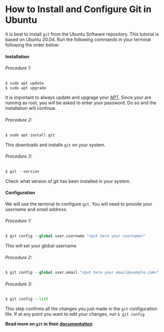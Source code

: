 # How to Install and Configure Git in Ubuntu

It is best to install `git` from the Ubuntu Software repository. This tutorial is based on Ubuntu 20.04. Run the following commands in your terminal following the order below:
<br>

#### Installation

###### Procedure 1:

```python
$ sudo apt update
$ sudo apt upgrade
```
It is important to always update and upgrage your [APT](https://guide.ubuntu-fr.org/server/apt.html#:~:text=The%20apt%20command%20is%20a,upgrading%20the%20entire%20Ubuntu%20system.). Since your are running as root, you will be asked to enter your password. Do so and the installation will continue.


###### Procedure 2:
```python
$ sudo apt install git
```
This downloads and installs `git` on your system.

###### Procedure 3:
```python
$ git --version
```
Check what version of git has been installed in your system.
<br>
#### Configuration

We will use the terminal to configure `git`. You will need to provide your _username_ and _email address_.


###### Procedure 1:
```python
$ git config --global user.username "<put here your username>"
```
This will set your global username

###### Procedure 2:
```python
$ git config --global user.email "<put here your email@example.com>"
```

###### Procedure 3:
```python
$ git config --list
```
This step confirms all the changes you just made in the `git` configuration file. If at any point you want to edit your changes, run `$ git config`

**Read more on `git` in their [documentation](https://git-scm.com/)**